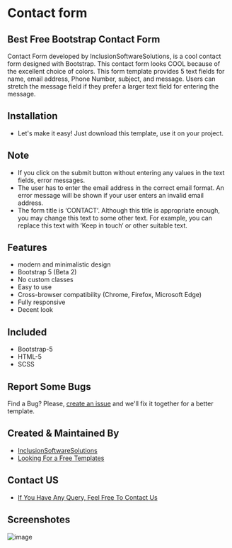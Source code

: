 # Contact form
## Best Free Bootstrap Contact Form
Contact Form  developed by InclusionSoftwareSolutions, is a cool contact form designed with Bootstrap. This contact form looks COOL because of the excellent choice of colors. This form template provides 5 text fields for name, email address, Phone Number, subject, and message. Users can stretch the message field if they prefer a larger text field for entering the message.

## Installation
- Let's make it easy! Just download this template, use it on your project.

## Note
- If you click on the submit button without entering any values in the text fields, error messages.
- The user has to enter the email address in the correct email format. An error message will be shown if your user enters an invalid email address.
- The form title is ‘CONTACT’. Although this title is appropriate enough, you may change this text to some other text. For example, you can replace this text with ‘Keep in touch‘ or other suitable text.

## Features

- modern and minimalistic design
- Bootstrap 5 (Beta 2)
- No custom classes
- Easy to use
- Cross-browser compatibility (Chrome, Firefox, Microsoft Edge)
- Fully responsive
- Decent look

## Included
- Bootstrap-5
- HTML-5
- SCSS

## Report Some Bugs
Find a Bug? Please, [create an issue](https://github.com/inclusionsoftwaresolutions/contact-form-template-V3/issues) and we'll fix it together for a better template.

## Created & Maintained By
- [InclusionSoftwareSolutions](https://inclusionsoft.com/)
- [Looking For a Free Templates](https://inclusionsoft.com/themes)

## Contact US

 - [If You Have Any Query, Feel Free To Contact Us](https://inclusionsoft.com/contact)

## Screenshotes
![image](https://user-images.githubusercontent.com/121487281/228551955-17faa159-ab91-4462-b607-0840a74eca8d.png)